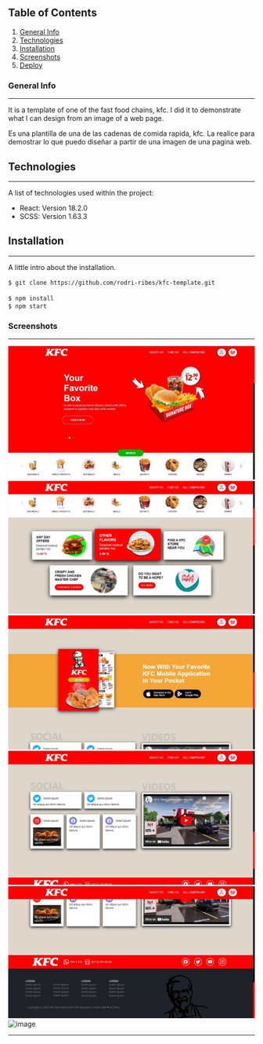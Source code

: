 ## Table of Contents
1. [General Info](#general-info)
2. [Technologies](#technologies)
3. [Installation](#installation)
3. [Screenshots](#Screenshots)
4. [Deploy](https://kfc-template.vercel.app/)

### General Info
***

It is a template of one of the fast food chains, kfc. I did it to demonstrate what I can design from an image of a web page.

Es una plantilla de una de las cadenas de comida rapida, kfc. La realice para demostrar lo que puedo diseñar a partir de una imagen de una pagina web.

## Technologies
***
A list of technologies used within the project:
* React: Version 18.2.0
* SCSS: Version 1.63.3

## Installation
***
A little intro about the installation. 
```
$ git clone https://github.com/rodri-ribes/kfc-template.git

$ npm install
$ npm start
```
### Screenshots
***
![image](./public/img/screenshots/kfc-template-1.jpg)
![image](./public/img/screenshots/kfc-template-2.jpg)
![image](./public/img/screenshots/kfc-template-3.jpg)
![image](./public/img/screenshots/kfc-template-4.jpg)
![image](./public/img/screenshots/kfc-template-5.jpg)
![image](./public/img/screenshots/kfc-template-6.jpg)
***
